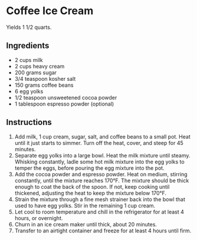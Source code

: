 # Coffee Ice Cream

Yields 1 1/2 quarts.

## Ingredients

- 2 cups milk
- 2 cups heavy cream
- 200 grams sugar
- 3/4 teaspoon kosher salt
- 150 grams coffee beans
- 6 egg yolks
- 1/2 teaspoon unsweetened cocoa powder
- 1 tablespoon espresso powder (optional)

## Instructions

1. Add milk, 1 cup cream, sugar, salt, and coffee beans to a small pot. Heat until it just starts to simmer. Turn off the heat, cover, and steep for 45 minutes.
2. Separate egg yolks into a large bowl. Heat the milk mixture until steamy. Whisking constantly, ladle some hot milk mixture into the egg yolks to temper the eggs, before pouring the egg mixture into the pot.
3. Add the cocoa powder and espresso powder. Heat on medium, stirring constantly, until the mixture reaches 170°F. The mixture should be thick enough to coat the back of the spoon. If not, keep cooking until thickened, adjusting the heat to keep the mixture below 170°F.
4. Strain the mixture through a fine mesh strainer back into the bowl that used to have egg yolks. Stir in the remaining 1 cup cream.
5. Let cool to room temperature and chill in the refrigerator for at least 4 hours, or overnight.
6. Churn in an ice cream maker until thick, about 20 minutes.
7. Transfer to an airtight container and freeze for at least 4 hours until firm.
